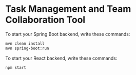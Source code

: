 # Task Management and Team Collaboration Tool

To start your Spring Boot backend, write these commands:

```sh
mvn clean install
mvn spring-boot:run
```

To start your React backend, write these commands:

```sh
npm start
```
